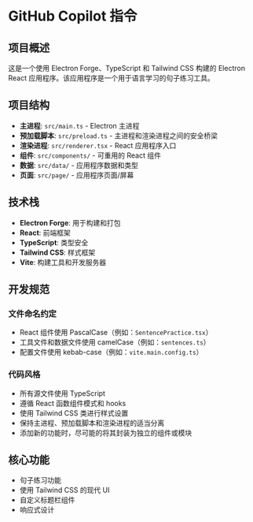 # GitHub Copilot 指令

## 项目概述
这是一个使用 Electron Forge、TypeScript 和 Tailwind CSS 构建的 Electron React 应用程序。该应用程序是一个用于语言学习的句子练习工具。

## 项目结构
- **主进程**: `src/main.ts` - Electron 主进程
- **预加载脚本**: `src/preload.ts` - 主进程和渲染进程之间的安全桥梁
- **渲染进程**: `src/renderer.tsx` - React 应用程序入口
- **组件**: `src/components/` - 可重用的 React 组件
- **数据**: `src/data/` - 应用程序数据和类型
- **页面**: `src/page/` - 应用程序页面/屏幕

## 技术栈
- **Electron Forge**: 用于构建和打包
- **React**: 前端框架
- **TypeScript**: 类型安全
- **Tailwind CSS**: 样式框架
- **Vite**: 构建工具和开发服务器

## 开发规范

### 文件命名约定
- React 组件使用 PascalCase（例如：`SentencePractice.tsx`）
- 工具文件和数据文件使用 camelCase（例如：`sentences.ts`）
- 配置文件使用 kebab-case（例如：`vite.main.config.ts`）

### 代码风格
- 所有源文件使用 TypeScript
- 遵循 React 函数组件模式和 hooks
- 使用 Tailwind CSS 类进行样式设置
- 保持主进程、预加载脚本和渲染进程的适当分离
- 添加新的功能时，尽可能的将其封装为独立的组件或模块

## 核心功能
- 句子练习功能
- 使用 Tailwind CSS 的现代 UI
- 自定义标题栏组件
- 响应式设计
